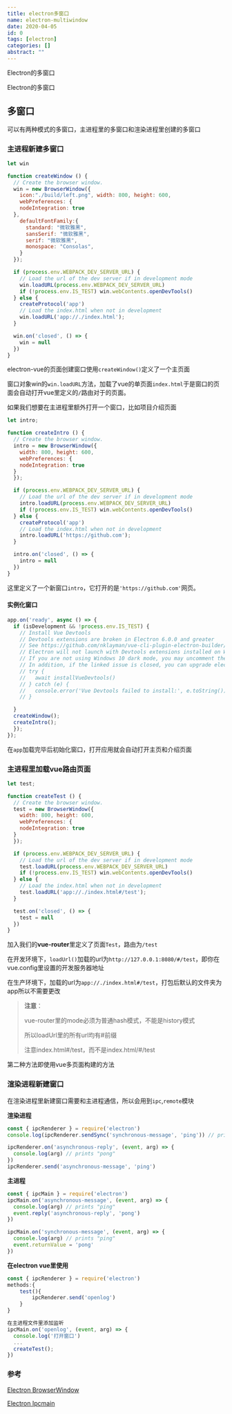 ```yaml
---
title: electron多窗口
name: electron-multiwindow
date: 2020-04-05
id: 0
tags: [electron]
categories: []
abstract: ""
---
```



Electron的多窗口


<!--more-->


Electron的多窗口

<!--more-->

## 多窗口

可以有两种模式的多窗口，主进程里的多窗口和渲染进程里创建的多窗口

### 主进程新建多窗口

```javascript
let win

function createWindow () {
  // Create the browser window.
  win = new BrowserWindow({
    icon:"./build/left.png", width: 800, height: 600,
    webPreferences: {
    nodeIntegration: true
  },
    defaultFontFamily:{
      standard: "微软雅黑",
      sansSerif: "微软雅黑",
      serif: "微软雅黑",
      monospace: "Consolas",
    }
  });

  if (process.env.WEBPACK_DEV_SERVER_URL) {
    // Load the url of the dev server if in development mode
    win.loadURL(process.env.WEBPACK_DEV_SERVER_URL)
    if (!process.env.IS_TEST) win.webContents.openDevTools()
  } else {
    createProtocol('app')
    // Load the index.html when not in development
    win.loadURL('app://./index.html');
  }

  win.on('closed', () => {
    win = null
  })
}
```

electron-vue的页面创建窗口使用`createWindow()`定义了一个主页面

窗口对象win的`win.loadURL`方法，加载了vue的单页面`index.html`于是窗口的页面会自动打开vue里定义的`/`路由对于的页面。

如果我们想要在主进程里额外打开一个窗口，比如项目介绍页面

```javascript
let intro;

function createIntro () {
  // Create the browser window.
  intro = new BrowserWindow({
    width: 800, height: 600,
    webPreferences: {
    nodeIntegration: true
  }
  });

  if (process.env.WEBPACK_DEV_SERVER_URL) {
    // Load the url of the dev server if in development mode
    intro.loadURL(process.env.WEBPACK_DEV_SERVER_URL)
    if (!process.env.IS_TEST) win.webContents.openDevTools()
  } else {
    createProtocol('app')
    // Load the index.html when not in development
    intro.loadURL('https://github.com');
  }

  intro.on('closed', () => {
    intro = null
  })
}
```

这里定义了一个新窗口`intro`，它打开的是`'https://github.com'`网页。

#### 实例化窗口

```javascript
app.on('ready', async () => {
  if (isDevelopment && !process.env.IS_TEST) {
    // Install Vue Devtools
    // Devtools extensions are broken in Electron 6.0.0 and greater
    // See https://github.com/nklayman/vue-cli-plugin-electron-builder/issues/378 for more info
    // Electron will not launch with Devtools extensions installed on Windows 10 with dark mode
    // If you are not using Windows 10 dark mode, you may uncomment these lines
    // In addition, if the linked issue is closed, you can upgrade electron and uncomment these lines
    // try {
    //   await installVueDevtools()
    // } catch (e) {
    //   console.error('Vue Devtools failed to install:', e.toString())
    // }

  }
  createWindow();
  createIntro();
  });
});
```

在`app`加载完毕后初始化窗口，打开应用就会自动打开主页和介绍页面

### 主进程里加载vue路由页面

```javascript
let test;

function createTest () {
  // Create the browser window.
  test = new BrowserWindow({
    width: 800, height: 600,
    webPreferences: {
    nodeIntegration: true
  }
  });

  if (process.env.WEBPACK_DEV_SERVER_URL) {
    // Load the url of the dev server if in development mode
    test.loadURL(process.env.WEBPACK_DEV_SERVER_URL)
    if (!process.env.IS_TEST) win.webContents.openDevTools()
  } else {
    // Load the index.html when not in development
    test.loadURL('app://./index.html#/test');
  }

  test.on('closed', () => {
    test = null
  })
}
```

加入我们的**vue-router**里定义了页面`Test`，路由为`/test`

在开发环境下，`loadUrl()`加载的url为`http://127.0.0.1:8080/#/test`，即你在vue.config里设置的开发服务器地址

在生产环境下，加载的url为`app://./index.html#/test`，打包后默认的文件夹为app所以不需要更改

> **注意**：
>
> vue-router里的mode必须为普通hash模式，不能是history模式
>
> 所以loadUrl里的所有url均有#前缀
>
> 注意index.html#/test，而不是index.html/#/test

第二种方法即使用vue多页面构建的方法



### 渲染进程新建窗口

在渲染进程里新建窗口需要和主进程通信，所以会用到`ipc`,`remote`模块

**渲染进程**

```javascript
const { ipcRenderer } = require('electron')
console.log(ipcRenderer.sendSync('synchronous-message', 'ping')) // prints "pong"

ipcRenderer.on('asynchronous-reply', (event, arg) => {
  console.log(arg) // prints "pong"
})
ipcRenderer.send('asynchronous-message', 'ping')
```

**主进程**

```javascript
const { ipcMain } = require('electron')
ipcMain.on('asynchronous-message', (event, arg) => {
  console.log(arg) // prints "ping"
  event.reply('asynchronous-reply', 'pong')
})

ipcMain.on('synchronous-message', (event, arg) => {
  console.log(arg) // prints "ping"
  event.returnValue = 'pong'
})
```

**在electron vue里使用**

```javascript
const { ipcRenderer } = require('electron')
methods:{
    test(){
        ipcRenderer.send('openlog')
    }
}

在主进程文件里添加监听
ipcMain.on('openlog', (event, arg) => {
  console.log('打开窗口')
  ...
  createTest();
})
```



### 参考

[Electron BrowserWindow](https://www.electronjs.org/docs/api/browser-window)

[Electron Ipcmain](https://www.electronjs.org/docs/api/ipc-main)